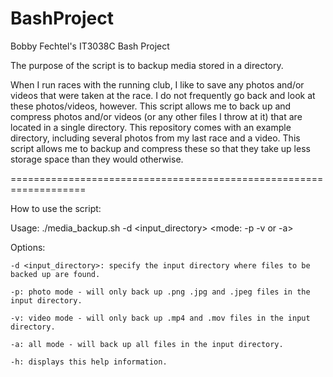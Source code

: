 # BashProject
Bobby Fechtel's IT3038C Bash Project

The purpose of the script is to backup media stored in a directory.

When I run races with the running club, I like to save any photos and/or videos that were taken at the race.
I do not frequently go back and look at these photos/videos, however.
This script allows me to back up and compress photos and/or videos (or any other files I throw at it) that are located in a single directory.
This repository comes with an example directory, including several photos from my last race and a video.
This script allows me to backup and compress these so that they take up less storage space than they would otherwise.

===================================================================

How to use the script:

Usage: ./media_backup.sh -d <input_directory> <mode: -p -v or -a>

Options:

	-d <input_directory>: specify the input directory where files to be backed up are found.

	-p: photo mode - will only back up .png .jpg and .jpeg files in the input directory.

	-v: video mode - will only back up .mp4 and .mov files in the input directory.

	-a: all mode - will back up all files in the input directory.

	-h: displays this help information.

